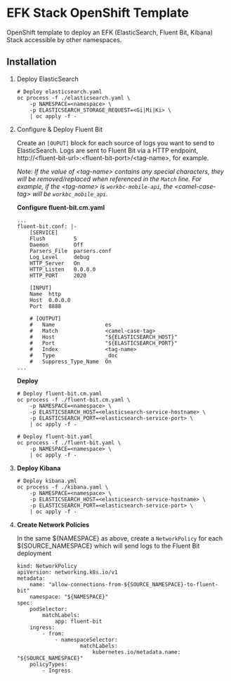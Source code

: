 # EFK Stack OpenShift Template

OpenShift template to deploy an EFK (ElasticSearch, Fluent Bit, Kibana) Stack accessible by other namespaces.

## Installation

1.  Deploy ElasticSearch

        # Deploy elasticsearch.yaml
        oc process -f ./elasticsearch.yaml \
            -p NAMESPACE=<namespace> \
            -p ELASTICSEARCH_STORAGE_REQUEST=<Gi|Mi|Ki> \
            | oc apply -f -

2.  Configure & Deploy Fluent Bit

    Create an `[OUPUT]` block for each source of logs you want to send to ElasticSearch. Logs are sent to Fluent Bit via a HTTP endpoint, http://\<fluent-bit-url>:\<fluent-bit-port>/\<tag-name>, for example.

    _Note: If the value of \<tag-name> contains any special characters, they will be removed/replaced when referenced in the `Match` line. For example, if the \<tag-name> is `workbc-mobile-api`, the \<camel-case-tag> will be `workbc_mobile_api`._

    **Configure fluent-bit.cm.yaml**

        ...
        fluent-bit.conf: |-
            [SERVICE]
            Flush         5
            Daemon        Off
            Parsers_File  parsers.conf
            Log_Level     debug
            HTTP_Server   On
            HTTP_Listen   0.0.0.0
            HTTP_PORT     2020

            [INPUT]
            Name  http
            Host  0.0.0.0
            Port  8888

            # [OUTPUT]
            #   Name                es
            #   Match               <camel-case-tag>
            #   Host                "${ELASTICSEARCH_HOST}"
            #   Port                "${ELASTICSEARCH_PORT}"
            #   Index               <tag-name>
            #   Type                _doc
            #   Suppress_Type_Name  On
        ...

    **Deploy**

        # Deploy fluent-bit.cm.yaml
        oc process -f ./fluent-bit.cm.yaml \
            -p NAMESPACE=<namespace> \
            -p ELASTICSEARCH_HOST=<elasticsearch-service-hostname> \
            -p ELASTICSEARCH_PORT=<elasticsearch-service-port> \
            | oc apply -f -

        # Deploy fluent-bit.yaml
        oc process -f ./fluent-bit.yaml \
            -p NAMESPACE=<namespace> \
            | oc apply -f -

3.  **Deploy Kibana**

        # Deploy kibana.yml
        oc process -f ./kibana.yaml \
            -p NAMESPACE=<namespace> \
            -p ELASTICSEARCH_HOST=<elasticsearch-service-hostname> \
            -p ELASTICSEARCH_PORT=<elasticsearch-service-port> \
            | oc apply -f -

4.  **Create Network Policies**

    In the same \${NAMESPACE} as above, create a `NetworkPolicy` for each \${SOURCE_NAMESPACE} which will send logs to the Fluent Bit deployment

        kind: NetworkPolicy
        apiVersion: networking.k8s.io/v1
        metadata:
            name: "allow-connections-from-${SOURCE_NAMESPACE}-to-fluent-bit"
            namespace: "${NAMESPACE}"
        spec:
            podSelector:
                matchLabels:
                    app: fluent-bit
            ingress:
                - from:
                    - namespaceSelector:
                            matchLabels:
                                kubernetes.io/metadata.name: "${SOURCE_NAMESPACE}"
            policyTypes:
                - Ingress
